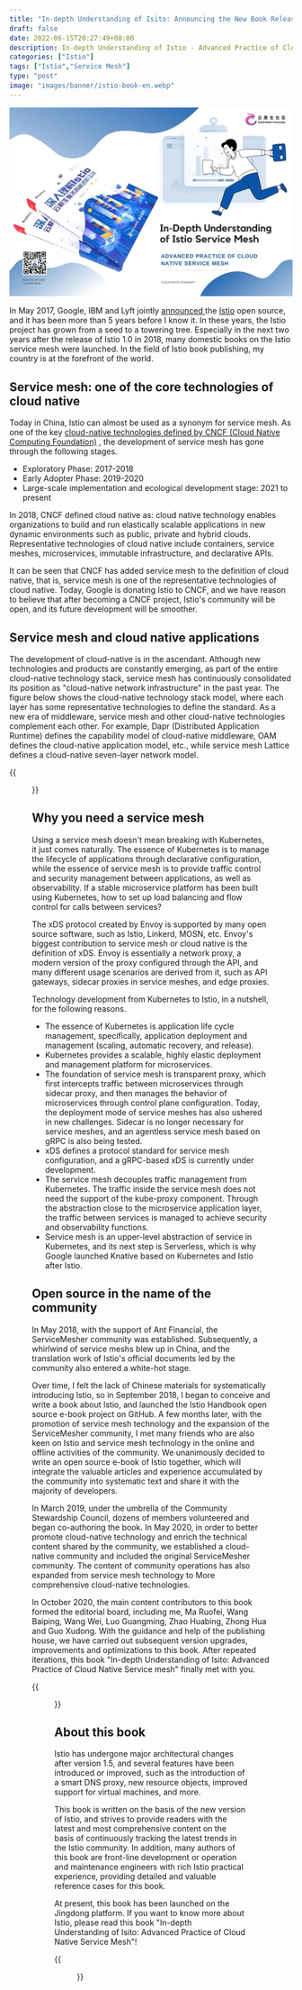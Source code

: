 ```yaml
---
title: "In-depth Understanding of Isito: Announcing the New Book Released"
draft: false
date: 2022-06-15T20:27:49+08:00
description: In-depth Understanding of Istio - Advanced Practice of Cloud Native Service Mesh is officially on sale!
categories: ["Istio"]
tags: ["Istio","Service Mesh"]
type: "post"
image: "images/banner/istio-book-en.webp"
---
```


![](istio-book-en.webp)

In May 2017, Google, IBM and Lyft jointly [announced ](https://istio.io/latest/news/releases/0.x/announcing-0.1/) the [Istio](https://istio.io) open source, and it has been more than 5 years before I know it. In these years, the Istio project has grown from a seed to a towering tree. Especially in the next two years after the release of Istio 1.0 in 2018, many domestic books on the Istio service mesh were launched. In the field of Istio book publishing, my country is at the forefront of the world.

## Service mesh: one of the core technologies of cloud native

Today in China, Istio can almost be used as a synonym for service mesh. As one of the key [cloud-native technologies defined by CNCF (Cloud Native Computing Foundation)](https://github.com/cncf/toc/blob/main/DEFINITION.md) , the development of service mesh has gone through the following stages.

- Exploratory Phase: 2017-2018
- Early Adopter Phase: 2019-2020
- Large-scale implementation and ecological development stage: 2021 to present

In 2018, CNCF defined cloud native as: cloud native technology enables organizations to build and run elastically scalable applications in new dynamic environments such as public, private and hybrid clouds. Representative technologies of cloud native include containers, service meshes, microservices, immutable infrastructure, and declarative APIs.

It can be seen that CNCF has added service mesh to the definition of cloud native, that is, service mesh is one of the representative technologies of cloud native. Today, Google is donating Istio to CNCF, and we have reason to believe that after becoming a CNCF project, Istio's community will be open, and its future development will be smoother.

## Service mesh and cloud native applications

The development of cloud-native is in the ascendant. Although new technologies and products are constantly emerging, as part of the entire cloud-native technology stack, service mesh has continuously consolidated its position as "cloud-native network infrastructure" in the past year. The figure below shows the cloud-native technology stack model, where each layer has some representative technologies to define the standard. As a new era of middleware, service mesh and other cloud-native technologies complement each other. For example, Dapr (Distributed Application Runtime) defines the capability model of cloud-native middleware, OAM defines the cloud-native application model, etc., while service mesh Lattice defines a cloud-native seven-layer network model.

{{<figure title="Cloud Native Application Model" alt="Cloud Native Application Model" src="model.jpg" class="mx-auto text-center" width="80%">}}

## Why you need a service mesh

Using a service mesh doesn't mean breaking with Kubernetes, it just comes naturally. The essence of Kubernetes is to manage the lifecycle of applications through declarative configuration, while the essence of service mesh is to provide traffic control and security management between applications, as well as observability. If a stable microservice platform has been built using Kubernetes, how to set up load balancing and flow control for calls between services?

The xDS protocol created by Envoy is supported by many open source software, such as Istio, Linkerd, MOSN, etc. Envoy's biggest contribution to service mesh or cloud native is the definition of xDS. Envoy is essentially a network proxy, a modern version of the proxy configured through the API, and many different usage scenarios are derived from it, such as API gateways, sidecar proxies in service meshes, and edge proxies.

Technology development from Kubernetes to Istio, in a nutshell, for the following reasons.

- The essence of Kubernetes is application life cycle management, specifically, application deployment and management (scaling, automatic recovery, and release).
- Kubernetes provides a scalable, highly elastic deployment and management platform for microservices.
- The foundation of service mesh is transparent proxy, which first intercepts traffic between microservices through sidecar proxy, and then manages the behavior of microservices through control plane configuration. Today, the deployment mode of service meshes has also ushered in new challenges. Sidecar is no longer necessary for service meshes, and an agentless service mesh based on gRPC is also being tested.
- xDS defines a protocol standard for service mesh configuration, and a gRPC-based xDS is currently under development.
- The service mesh decouples traffic management from Kubernetes. The traffic inside the service mesh does not need the support of the kube-proxy component. Through the abstraction close to the microservice application layer, the traffic between services is managed to achieve security and observability functions.
- Service mesh is an upper-level abstraction of service in Kubernetes, and its next step is Serverless, which is why Google launched Knative based on Kubernetes and Istio after Istio.

## Open source in the name of the community

In May 2018, with the support of Ant Financial, the ServiceMesher community was established. Subsequently, a whirlwind of service meshs blew up in China, and the translation work of Istio's official documents led by the community also entered a white-hot stage.

Over time, I felt the lack of Chinese materials for systematically introducing Istio, so in September 2018, I began to conceive and write a book about Istio, and launched the Istio Handbook open source e-book project on GitHub. A few months later, with the promotion of service mesh technology and the expansion of the ServiceMesher community, I met many friends who are also keen on Istio and service mesh technology in the online and offline activities of the community. We unanimously decided to write an open source e-book of Istio together, which will integrate the valuable articles and experience accumulated by the community into systematic text and share it with the majority of developers.

In March 2019, under the umbrella of the Community Stewardship Council, dozens of members volunteered and began co-authoring the book. In May 2020, in order to better promote cloud-native technology and enrich the technical content shared by the community, we established a cloud-native community and included the original ServiceMesher community. The content of community operations has also expanded from service mesh technology to More comprehensive cloud-native technologies.

In October 2020, the main content contributors to this book formed the editorial board, including me, Ma Ruofei, Wang Baiping, Wang Wei, Luo Guangming, Zhao Huabing, Zhong Hua and Guo Xudong. With the guidance and help of the publishing house, we have carried out subsequent version upgrades, improvements and optimizations to this book. After repeated iterations, this book "In-depth Understanding of Isito: Advanced Practice of Cloud Native Service mesh" finally met with you.

{{<figure src="cover.jpg" title="The book cover" alt="cover" width="70%" class="mx-auto text-center">}}

## About this book

Istio has undergone major architectural changes after version 1.5, and several features have been introduced or improved, such as the introduction of a smart DNS proxy, new resource objects, improved support for virtual machines, and more.

This book is written on the basis of the new version of Istio, and strives to provide readers with the latest and most comprehensive content on the basis of continuously tracking the latest trends in the Istio community. In addition, many authors of this book are front-line development or operation and maintenance engineers with rich Istio practical experience, providing detailed and valuable reference cases for this book.

At present, this book has been launched on the Jingdong platform. If you want to know more about Istio, please read this book "In-depth Understanding of Isito: Advanced Practice of Cloud Native Service Mesh"!

{{<figure src="qrcode.jpg" alt="Buy now" class="mx-auto text-center" width="30%" link="https://item.jd.com/13200745.html" attr="[Buy now](https://item.jd.com/13200745.html)">}}

